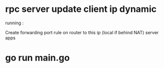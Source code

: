 # rpc server update client ip dynamic

running :


Create forwarding port rule on router to this ip (local if behind NAT) server apps

# go run main.go
